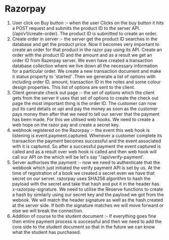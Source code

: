# Razorpay

1. User click on Buy button :- when the user Clicks on the buy button it hits a POST request and submits the product ID to the server API. (/api/v1/create-order). The product ID is submitted to create an order.
2. Create order in server :- the server get the product ID searches in the database and get the product price. Now it becomes very important to create an order for that product in the razor pay using its API. Create an order with the product ID and the amount and as a result we get an order ID from Razerpay server. We even have created a transaction database collection where we live down all the necessary information for a particular order. We create a new transaction document and make it status property to 'started' .Then we generate a list of options with including order ID, amount, transaction ID in the notes and some colour design properties. This list of options are sent to the client. 
3. Client generate check out page :- the set of options which the client gets from the server it uses that set of options to create the check out page the most important thing is the order ID. The customer can now put its card details or upi and pay the money as soon as the customer pays money then after that we need to tell our server that the payment has been made. For this we utilised web hooks. We need to create a web hope on the razor pay and create a secret key.
4. webhook registered on the Razorpay :- the event this web hook is listening is event.payment.captured. Whenever a customer complete its transaction the payment becomes successful and the event associated with it is captured. So after a successful payment the event captured is called and as a result over web hook is called and then web hook will call our API on the which will be let's say "/api/verify-payment'. 
5. Server authorises the payment :- now we need to authenticate that the webbook which just initiated the verify payment API is set by us. At the time of registration of a book we created a secret even we have that secret on our server. razorpay uses SHA256 algorithm to hash the payload with the secret and take that hash and put it in the header has x-razorpay-signature. We need to utilise the Reserve functions to create a hash by similarly using our secret key and the payload we got from the webook. We will match the header signature as well as the hash created at the server side. If both the signature matches we will move forward or else we will break the connection. 
6. Addition of course to the student document :- If everything goes fine then entire payment process is successful and then we need to add the core side to the student document so that in the future we can know what the student has purchased.